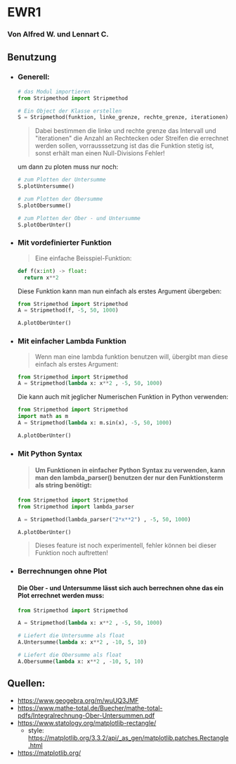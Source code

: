 # EWR1

### Von Alfred W. und Lennart C.

## Benutzung 

  - ### Generell:
    ```python 
    # das Modul importieren
    from Stripmethod import Stripmethod

    # Ein Object der Klasse erstellen 
    S = Stripmethod(funktion, linke_grenze, rechte_grenze, iterationen)
    ```
    >Dabei bestimmen die linke und rechte grenze das Intervall und "iterationen" die Anzahl an Rechtecken oder Streifen die errechnet werden sollen, vorrausssetzung ist das die Funktion stetig ist, sonst erhält man einen Null-Divisions Fehler!
    
    um dann zu ploten muss nur noch:
    ```python
    # zum Plotten der Untersumme
    S.plotUntersumme()

    # zum Plotten der Obersumme
    S.plotObersumme()

    # zum Plotten der Ober - und Untersumme
    S.plotOberUnter()

    ```
  - ### Mit vordefinierter Funktion
    > Eine einfache Beisspiel-Funktion:
    ```python
    def f(x:int) -> float:
      return x**2
    ```
    Diese Funktion kann man nun einfach als erstes Argument übergeben:

    ```python 
    from Stripmethod import Stripmethod
    A = Stripmethod(f, -5, 50, 1000)
    
    A.plotOberUnter()
    ```
  - ### Mit einfacher Lambda Funktion
    > Wenn man eine lambda funktion benutzen will, übergibt man diese einfach als erstes Argument:
    ```python
    from Stripmethod import Stripmethod
    A = Stripmethod(lambda x: x**2 , -5, 50, 1000) 

    ``` 
        
    Die kann auch mit jeglicher Numerischen Funktion in Python verwenden:
    ```python
    from Stripmethod import Stripmethod
    import math as m 
    A = Stripmethod(lambda x: m.sin(x), -5, 50, 1000)
    
    A.plotOberUnter()
    ```

  - ### Mit Python Syntax
    > #### Um Funktionen in einfacher Python Syntax zu verwenden, kann man den lambda_parser() benutzen der nur den Funktionsterm als string benötigt:
    
    ```python
    from Stripmethod import Stripmethod
    from Stripmethod import lambda_parser

    A = Stripmethod(lambda_parser("2*x**2") , -5, 50, 1000) 
    
    A.plotOberUnter()
    ``` 
    > Dieses feature ist noch experimentell, fehler können bei dieser Funktion noch auftretten!
  
  - ### Berrechnungen ohne Plot
  
    #### Die Ober - und Untersumme lässt sich auch berrechnen ohne das ein Plot errechnet werden muss:

    ```python
    from Stripmethod import Stripmethod
    
    A = Stripmethod(lambda x: x**2 , -5, 50, 1000) 

    # Liefert die Untersumme als float 
    A.Untersumme(lambda x: x**2 , -10, 5, 10) 

    # Liefert die Obersumme als float 
    A.Obersumme(lambda x: x**2 , -10, 5, 10) 
    ```
  
  



## Quellen:
- https://www.geogebra.org/m/wuUQ3JMF
- https://www.mathe-total.de/Buecher/mathe-total-pdfs/Integralrechnung-Ober-Untersummen.pdf
- https://www.statology.org/matplotlib-rectangle/
  - style: https://matplotlib.org/3.3.2/api/_as_gen/matplotlib.patches.Rectangle.html
- https://matplotlib.org/


  
 
